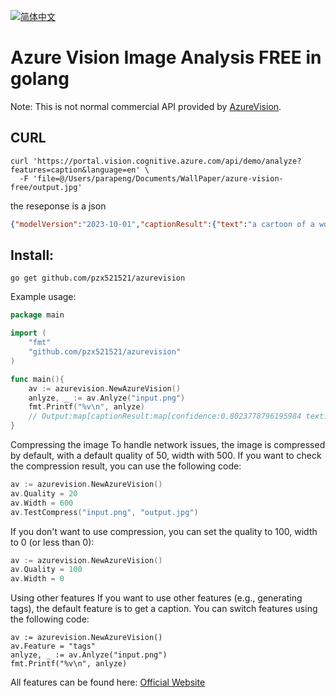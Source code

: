 [![简体中文](https://img.shields.io/badge/lang-中文-red.svg)](README.zh-CN.md)

# Azure Vision Image Analysis FREE in golang
Note: This is not normal commercial API provided by [AzureVision](https://portal.vision.cognitive.azure.com/gallery/imageanalysis).
## CURL
```curl
curl 'https://portal.vision.cognitive.azure.com/api/demo/analyze?features=caption&language=en' \
  -F 'file=@/Users/parapeng/Documents/WallPaper/azure-vision-free/output.jpg'
```
the reseponse is a json
```json
{"modelVersion":"2023-10-01","captionResult":{"text":"a cartoon of a woman with blue hair","confidence":0.80237787961959839},"metadata":{"width":1202,"height":751}}
```
## Install:
```
go get github.com/pzx521521/azurevision
```


Example usage:
```go
package main

import (
    "fmt"
    "github.com/pzx521521/azurevision"
)

func main(){
	av := azurevision.NewAzureVision()
	anlyze, _ := av.Anlyze("input.png")
	fmt.Printf("%v\n", anlyze)
	// Output:map[captionResult:map[confidence:0.8023778796195984 text:a cartoon of a woman with blue hair] metadata:map[height:751 width:1202] modelVersion:2023-10-01]
}
```
Compressing the image
To handle network issues, the image is compressed by default, with a default quality of 50, width with 500. If you want to check the compression result, you can use the following code:
```go
av := azurevision.NewAzureVision()
av.Quality = 20
av.Width = 600
av.TestCompress("input.png", "output.jpg")
```
If you don't want to use compression, you can set the quality to 100, width to 0  (or less than 0):
```go
av := azurevision.NewAzureVision()
av.Quality = 100
av.Width = 0
```
Using other features
If you want to use other features (e.g., generating tags), the default feature is to get a caption. You can switch features using the following code:
```golang
av := azurevision.NewAzureVision()
av.Feature = "tags"
anlyze, _ := av.Anlyze("input.png")
fmt.Printf("%v\n", anlyze)
```
All features can be found here:
[Official Website](https://portal.vision.cognitive.azure.com/gallery/imageanalysis)
